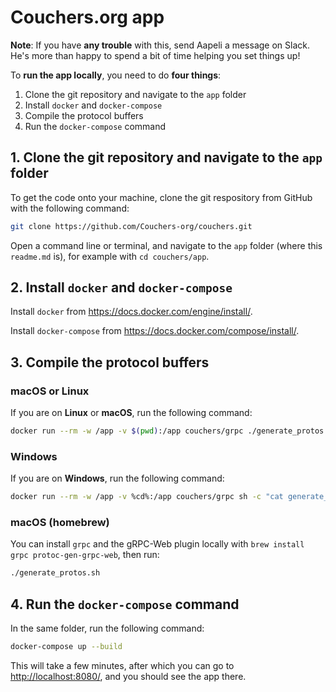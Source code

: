 # Couchers.org app

**Note**: If you have **any trouble** with this, send Aapeli a message on Slack. He's more than happy to spend a bit of time helping you set things up!

To **run the app locally**, you need to do **four things**:

1. Clone the git repository and navigate to the `app` folder
2. Install `docker` and `docker-compose`
3. Compile the protocol buffers
4. Run the `docker-compose` command

## 1. Clone the git repository and navigate to the `app` folder

To get the code onto your machine, clone the git respository from GitHub with the following command:

```sh
git clone https://github.com/Couchers-org/couchers.git
```

Open a command line or terminal, and navigate to the `app` folder (where this `readme.md` is), for example with `cd couchers/app`.


## 2. Install `docker` and `docker-compose`

Install `docker` from <https://docs.docker.com/engine/install/>.

Install `docker-compose` from <https://docs.docker.com/compose/install/>.

## 3. Compile the protocol buffers

### macOS or Linux

If you are on **Linux** or **macOS**, run the following command:

```sh
docker run --rm -w /app -v $(pwd):/app couchers/grpc ./generate_protos.sh
```

### Windows

If you are on **Windows**, run the following command:

```sh
docker run --rm -w /app -v %cd%:/app couchers/grpc sh -c "cat generate_protos.sh | dos2unix | sh"
```

### macOS (homebrew)

You can install `grpc` and the gRPC-Web plugin locally with `brew install grpc protoc-gen-grpc-web`, then run:

```sh
./generate_protos.sh
```


## 4. Run the `docker-compose` command

In the same folder, run the following command:

```sh
docker-compose up --build
```

This will take a few minutes, after which you can go to <http://localhost:8080/>, and you should see the app there.
